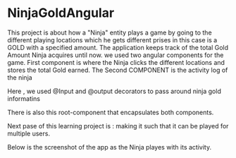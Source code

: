 # NinjaGoldAngular

This project is about how a "Ninja" entity plays a game by going to the different playing locations which he gets different prises in this case 
is a GOLD with a specified amount.
The application keeps track of the total Gold Amount Ninja acquires until now.
we used two angular components for the game. First component is where the Ninja clicks the different locations and stores the total Gold earned.
The Second COMPONENT is the activity log of the ninja

Here , we used @Input and @output decorators to pass around ninja gold informatins

There is also this root-component that encapsulates both components.

Next pase of this learning project is : making it such that it can be played for multiple users.

Below is the screenshot of the app as the Ninja playes with its activity.

